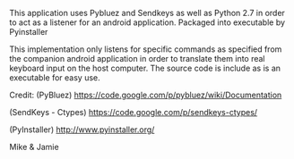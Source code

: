 This application uses Pybluez and Sendkeys as well as Python 2.7 in order to act as a listener for an android application. 
Packaged into executable by Pyinstaller

This implementation only listens for specific commands as specified from the companion android application in order to translate them into real keyboard input on the host computer.
The source code is include as is an executable for easy use.


Credit: 
(PyBluez)
https://code.google.com/p/pybluez/wiki/Documentation

(SendKeys - Ctypes)
https://code.google.com/p/sendkeys-ctypes/

(PyInstaller)
http://www.pyinstaller.org/

Mike & Jamie

